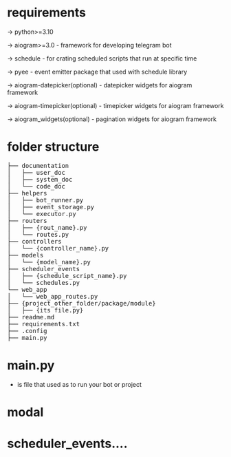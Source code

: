 # requirements

-> python>=3.10

-> aiogram>=3.0
    - framework for developing telegram bot

-> schedule
    - for crating scheduled scripts that run at specific time 

-> pyee
    - event emitter package that used with schedule library

-> aiogram-datepicker(optional)
    - datepicker widgets for aiogram framework

-> aiogram-timepicker(optional)
    - timepicker widgets for aiogram framework

-> aiogram_widgets(optional)
    - pagination widgets for aiogram framework


# folder structure

<pre>
├── documentation
│   ├── user_doc
│   ├── system_doc
│   └── code_doc
├── helpers
│   ├── bot_runner.py
│   ├── event_storage.py
│   └── executor.py
├── routers
│   ├── {rout_name}.py
│   └── routes.py
├── controllers
│   └── {controller_name}.py
├── models
│   └── {model_name}.py   
├── scheduler_events
│   ├── {schedule_script_name}.py
│   └── schedules.py
└── web_app
│   └── web_app_routes.py
├── {project_other_folder/package/module}
│   ├── {its file.py}
├── readme.md
├── requirements.txt
├── .config
├── main.py
</pre>


# main.py
- is file that used as to run your bot or project
# modal
# scheduler_events....
